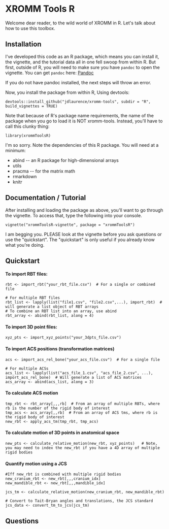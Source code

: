 # XROMM Tools R

Welcome dear reader, to the wild world of XROMM in R. Let's talk about how to use this toolbox. 

## Installation
I've developed this code as an R package, which means you can install it, the vignette, and the tutorial data all in one fell swoop from within R.
But first, outside of R, you will need to make sure you have `pandoc` to open the vignette.  You can get `pandoc` here: 
[Pandoc](https://pandoc.org/)

If you do not have pandoc installed, the next steps will throw an error.

Now, you install the package from within R,
Using devtools:

```
devtools::install_github("jdlaurence/xromm-tools", subdir = "R", build_vignettes = TRUE)
```

Note that because of R's package name requirements, the name of the package when you go to load it is NOT xromm-tools. Instead, you'll have to call this clunky thing:
```
library(xrommToolsR)
```
I'm so sorry.
Note the dependencies of this R package. You will need at a minimum:
* abind  -- an R package for high-dimensional arrays
* utils
* pracma -- for the matrix math
* rmarkdown
* knitr


## Documentation / Tutorial
After installing and loading the package as above, you'll want to go through the vignette. To access that, type the following into your console.
```
vignette("xrommToolsR-vignette", package = "xrommToolsR")
```

I am begging you. PLEASE look at the vignette before you ask questions or use the "quickstart". The "quickstart" is only useful if you already know what you're doing.

## Quickstart

#### To import RBT files: 
```
rbt <- import_rbt("your_rbt_file.csv")  # For a single or combined file

# For multiple RBT files
rbt_list <- lapply(list("file1.csv", "file2.csv",...), import_rbt)  # will generate a list object of RBT arrays
# To combine an RBT list into an array, use abind
rbt_array <- abind(rbt_list, along = 4)

```

#### To import 3D point files:
```
xyz_pts <- import_xyz_points("your_3dpts_file.csv")
```

#### To import ACS positions (transformation matrices)
```
acs <- import_acs_rel_bone("your_acs_file.csv")  # For a single file

# For multiple ACSs
acs_list <- lapply(list("acs_file_1.csv", "acs_file_2.csv", ...), import_acs_rel_bone)  # Will generate a list of ACS matrices
acs_array <- abind(acs_list, along = 3)
```

#### To calculate ACS motion
```
tmp_rbt <- rbt_array[,,,rb]  # From an array of multiple RBTs, where rb is the number of the rigid body of interest
tmp_acs <- acs_array[,,rb]  # From an array of ACS tms, where rb is the rigid body of interest
new_rbt <- apply_acs_tm(tmp_rbt, tmp_acs)
```

#### To calculate motion of 3D points in anatomical space
```
new_pts <- calculate_relative_motion(new_rbt, xyz_points)   # Note, you may need to index the new_rbt if you have a 4D array of multiple rigid bodies
```

#### Quantify motion using a JCS
```
#Iff new_rbt is combined with multiple rigid bodies
new_cranium_rbt <- new_rbt[,,,cranium_idx]
new_mandible_rbt <- new_rbt[,,,mandible_idx]

jcs_tm <- calculate_relative_motion(new_cranium_rbt, new_mandible_rbt)

# Convert to Tait-Bryan angles and translations, the JCS standard
jcs_data <- convert_tm_to_jcs(jcs_tm)

```

## Questions

